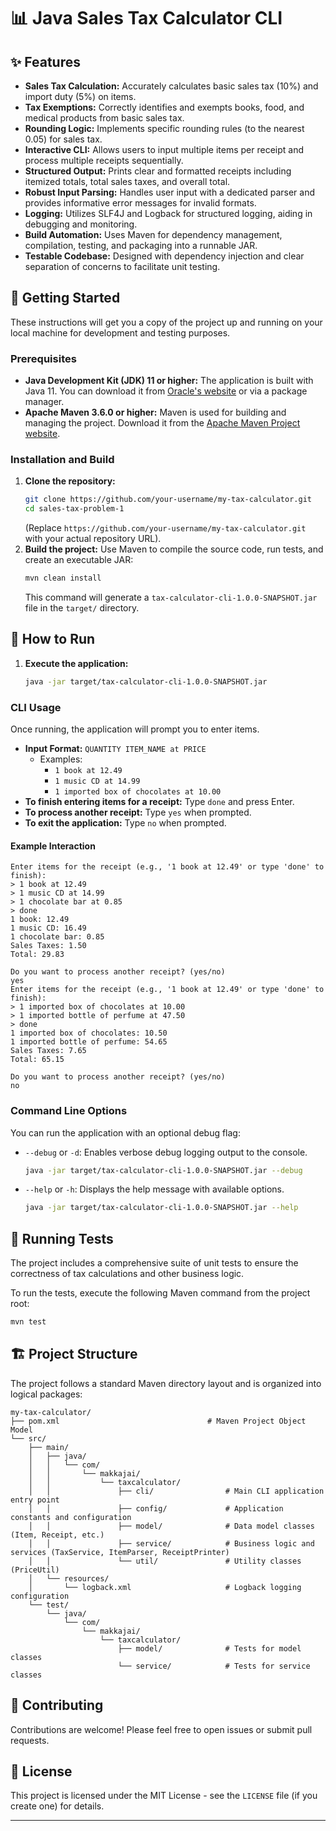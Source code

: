 
# 📊 Java Sales Tax Calculator CLI

## ✨ Features

  * **Sales Tax Calculation:** Accurately calculates basic sales tax (10%) and import duty (5%) on items.
  * **Tax Exemptions:** Correctly identifies and exempts books, food, and medical products from basic sales tax.
  * **Rounding Logic:** Implements specific rounding rules (to the nearest 0.05) for sales tax.
  * **Interactive CLI:** Allows users to input multiple items per receipt and process multiple receipts sequentially.
  * **Structured Output:** Prints clear and formatted receipts including itemized totals, total sales taxes, and overall total.
  * **Robust Input Parsing:** Handles user input with a dedicated parser and provides informative error messages for invalid formats.
  * **Logging:** Utilizes SLF4J and Logback for structured logging, aiding in debugging and monitoring.
  * **Build Automation:** Uses Maven for dependency management, compilation, testing, and packaging into a runnable JAR.
  * **Testable Codebase:** Designed with dependency injection and clear separation of concerns to facilitate unit testing.

## 🚀 Getting Started

These instructions will get you a copy of the project up and running on your local machine for development and testing purposes.

### Prerequisites

  * **Java Development Kit (JDK) 11 or higher:** The application is built with Java 11. You can download it from [Oracle's website](https://www.oracle.com/java/technologies/downloads/) or via a package manager.
  * **Apache Maven 3.6.0 or higher:** Maven is used for building and managing the project. Download it from the [Apache Maven Project website](https://maven.apache.org/download.cgi).

### Installation and Build

1.  **Clone the repository:**
    ```bash
    git clone https://github.com/your-username/my-tax-calculator.git
    cd sales-tax-problem-1
    ```
    (Replace `https://github.com/your-username/my-tax-calculator.git` with your actual repository URL).
2.  **Build the project:**
    Use Maven to compile the source code, run tests, and create an executable JAR:
    ```bash
    mvn clean install
    ```
    This command will generate a `tax-calculator-cli-1.0.0-SNAPSHOT.jar` file in the `target/` directory.

## 🏃 How to Run

1.  **Execute the application:**
    ```bash
    java -jar target/tax-calculator-cli-1.0.0-SNAPSHOT.jar
    ```

### CLI Usage

Once running, the application will prompt you to enter items.

  * **Input Format:** `QUANTITY ITEM_NAME at PRICE`
      * Examples:
          * `1 book at 12.49`
          * `1 music CD at 14.99`
          * `1 imported box of chocolates at 10.00`
  * **To finish entering items for a receipt:** Type `done` and press Enter.
  * **To process another receipt:** Type `yes` when prompted.
  * **To exit the application:** Type `no` when prompted.

#### Example Interaction

```
Enter items for the receipt (e.g., '1 book at 12.49' or type 'done' to finish):
> 1 book at 12.49
> 1 music CD at 14.99
> 1 chocolate bar at 0.85
> done
1 book: 12.49
1 music CD: 16.49
1 chocolate bar: 0.85
Sales Taxes: 1.50
Total: 29.83

Do you want to process another receipt? (yes/no)
yes
Enter items for the receipt (e.g., '1 book at 12.49' or type 'done' to finish):
> 1 imported box of chocolates at 10.00
> 1 imported bottle of perfume at 47.50
> done
1 imported box of chocolates: 10.50
1 imported bottle of perfume: 54.65
Sales Taxes: 7.65
Total: 65.15

Do you want to process another receipt? (yes/no)
no
```

### Command Line Options

You can run the application with an optional debug flag:

  * `--debug` or `-d`: Enables verbose debug logging output to the console.
    ```bash
    java -jar target/tax-calculator-cli-1.0.0-SNAPSHOT.jar --debug
    ```
  * `--help` or `-h`: Displays the help message with available options.
    ```bash
    java -jar target/tax-calculator-cli-1.0.0-SNAPSHOT.jar --help
    ```

## 🧪 Running Tests

The project includes a comprehensive suite of unit tests to ensure the correctness of tax calculations and other business logic.

To run the tests, execute the following Maven command from the project root:

```bash
mvn test
```

## 🏗️ Project Structure

The project follows a standard Maven directory layout and is organized into logical packages:

```
my-tax-calculator/
├── pom.xml                                 # Maven Project Object Model
└── src/
    ├── main/
    │   ├── java/
    │   │   └── com/
    │   │       └── makkajai/
    │   │           └── taxcalculator/
    │   │               ├── cli/                # Main CLI application entry point
    │   │               ├── config/             # Application constants and configuration
    │   │               ├── model/              # Data model classes (Item, Receipt, etc.)
    │   │               ├── service/            # Business logic and services (TaxService, ItemParser, ReceiptPrinter)
    │   │               └── util/               # Utility classes (PriceUtil)
    │   └── resources/
    │       └── logback.xml                     # Logback logging configuration
    └── test/
        └── java/
            └── com/
                └── makkajai/
                    └── taxcalculator/
                        ├── model/              # Tests for model classes
                        └── service/            # Tests for service classes
```

## 🤝 Contributing

Contributions are welcome\! Please feel free to open issues or submit pull requests.

## 📄 License

This project is licensed under the MIT License - see the `LICENSE` file (if you create one) for details.

-----